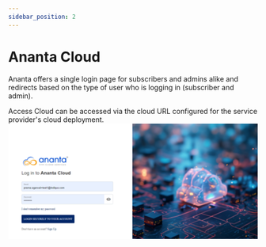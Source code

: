 ```yaml
---
sidebar_position: 2
---
```

# Ananta Cloud

Ananta offers a single login page for subscribers and admins alike and redirects based on the type of user who is logging in (subscriber and admin).

Access Cloud can be accessed via the cloud URL configured for the service provider's cloud deployment.
![Ananta Central](AnantaCentral.png)


